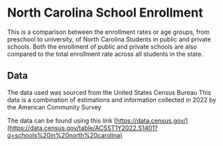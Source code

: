# North Carolina School Enrollment 

This is a comparison between the enrollment rates or age groups, from preschool to university, of North Carolina Students in public and private schools. Both the enrollment of public and private schools are also compared to the total enrollment rate across all students in the state. 

## Data

The data used was sourced from the United States Census Bureau 
This data is a combination of estimations and information collected in 2022 by the American Community Survey

The data can be found using this link 
[https://data.census.gov/](https://data.census.gov/table/ACSST1Y2022.S1401?q=schools%20in%20north%20carolina)

